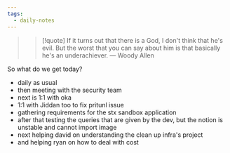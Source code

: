 ```yaml
---
tags:
  - daily-notes
---
```

> > [!quote] If it turns out that there is a God, I don't think that he's evil. But the worst that you can say about him is that basically he's an underachiever.
> — Woody Allen

So what do we get today?
- daily as usual
- then meeting with the security team
- next is 1:1 with oka
- 1:1 with Jiddan too to fix pritunl issue
- gathering requirements for the stx sandbox application
- after that testing the queries that are given by the dev, but the notion is unstable and cannot import image
- next helping david on understanding the clean up infra's project
- and helping ryan on how to deal with cost